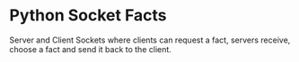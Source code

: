 # Python Socket Facts
Server and Client Sockets where clients can request a fact, servers receive, choose a fact and send it back to the client.
